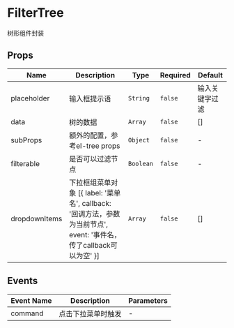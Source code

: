 # FilterTree

树形组件封装

## Props

<!-- @vuese:FilterTree:props:start -->
|Name|Description|Type|Required|Default|
|---|---|---|---|---|
|placeholder|输入框提示语|`String`|`false`|输入关键字过滤|
|data|树的数据|`Array`|`false`|[]|
|subProps|额外的配置，参考el-tree props|`Object`|`false`|-|
|filterable|是否可以过滤节点|`Boolean`|`false`|-|
|dropdownItems|下拉框组菜单对象 [{ label: '菜单名', callback: '回调方法，参数为当前节点', event: '事件名，传了callback可以为空' }]|`Array`|`false`|[]|

<!-- @vuese:FilterTree:props:end -->


## Events

<!-- @vuese:FilterTree:events:start -->
|Event Name|Description|Parameters|
|---|---|---|
|command|点击下拉菜单时触发|-|

<!-- @vuese:FilterTree:events:end -->


